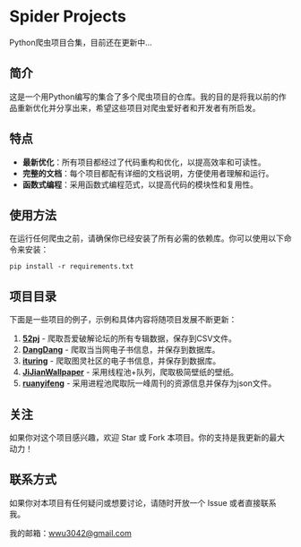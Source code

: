 # Spider Projects

Python爬虫项目合集，目前还在更新中...

## 简介
这是一个用Python编写的集合了多个爬虫项目的仓库。我的目的是将我以前的作品重新优化并分享出来，希望这些项目对爬虫爱好者和开发者有所启发。

## 特点
- **最新优化**：所有项目都经过了代码重构和优化，以提高效率和可读性。
- **完整的文档**：每个项目都配有详细的文档说明，方便使用者理解和运行。
- **函数式编程**：采用函数式编程范式，以提高代码的模块性和复用性。

## 使用方法
在运行任何爬虫之前，请确保你已经安装了所有必需的依赖库。你可以使用以下命令来安装：

```shell
pip install -r requirements.txt
```

## 项目目录

下面是一些项目的例子，示例和具体内容将随项目发展不断更新：

1. **[52pj](https://github.com/redballoom/spider-projects/tree/main/52pj)** - 爬取吾爱破解论坛的所有专辑数据，保存到CSV文件。
2. **[DangDang](https://github.com/redballoom/spider-projects/tree/main/DangDang)** - 爬取当当网电子书信息，并保存到数据库。
3. **[ituring](https://github.com/redballoom/spider-projects/tree/main/ituring)** - 爬取图灵社区的电子书信息，并保存到数据库。
4. **[JiJianWallpaper](https://github.com/redballoom/spider-projects/tree/main/JiJianWallpaper)** - 采用线程池+队列，爬取极简壁纸的壁纸。
5. **[ruanyifeng](https://github.com/redballoom/spider-projects/tree/main/ruanyifeng)** - 采用进程池爬取阮一峰周刊的资源信息并保存为json文件。
## 关注

如果你对这个项目感兴趣，欢迎 Star 或 Fork 本项目。你的支持是我更新的最大动力！

## 联系方式

如果你对本项目有任何疑问或想要讨论，请随时开放一个 Issue 或者直接联系我。

我的邮箱：wwu3042@gmail.com

